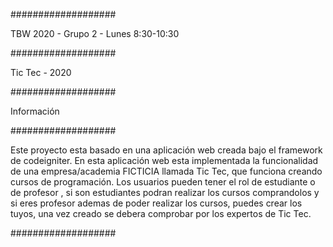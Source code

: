 ###################

TBW 2020 - Grupo 2 - Lunes 8:30-10:30

###################

Tic Tec - 2020

###################

Información

###################

Este proyecto esta basado en una aplicación web creada bajo el framework
de codeigniter. En esta aplicación web esta implementada la funcionalidad
de una empresa/academia FICTICIA llamada Tic Tec, que funciona creando cursos de 
programación. Los usuarios pueden tener el rol de estudiante o de profesor
, si son estudiantes podran realizar los cursos comprandolos y si eres
profesor ademas de poder realizar los cursos, puedes crear los tuyos,
una vez creado se debera comprobar por los expertos de Tic Tec.

###################
